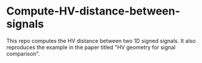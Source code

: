 # Compute-HV-distance-between-signals
This repo computes the HV distance between two 1D signed signals. It also reproduces the example in the paper titled "HV geometry for signal comparison".

